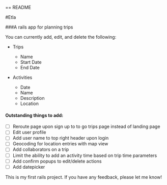 == README

#Etla

###A rails app for planning trips

You can currently add, edit, and delete the following:
* Trips
  * Name
  * Start Date
  * End Date

* Activities
  * Date
  * Name
  * Description
  * Location

#### Outstanding things to add:
- [ ] Reroute page upon sign up to to go trips page instead of landing page
- [ ] Edit user profile
- [ ] Add user name to top right header upon login
- [ ] Geocoding for location entries with map view
- [ ] Add collaborators on a trip
- [ ] Limit the ability to add an activity time based on trip time parameters
- [ ] Add confirm popups to edit/delete actions
- [ ] Add datepicker

This is my first rails project. If you have any feedback, please let me know!
